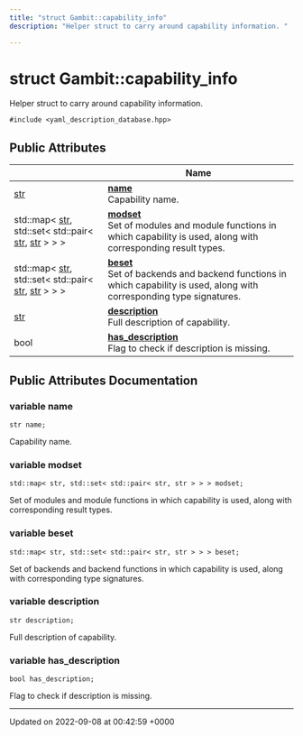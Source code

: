 ```yaml
---
title: "struct Gambit::capability_info"
description: "Helper struct to carry around capability information. "

---
```


# struct Gambit::capability_info



Helper struct to carry around capability information. 


`#include <yaml_description_database.hpp>`

## Public Attributes

|                | Name           |
| -------------- | -------------- |
| [str](/documentation/code/namespaces/namespacegambit/#typedef-str) | **[name](/documentation/code/classes/structgambit_1_1capability__info/#variable-name)** <br>Capability name.  |
| std::map< [str](/documentation/code/namespaces/namespacegambit/#typedef-str), std::set< std::pair< [str](/documentation/code/namespaces/namespacegambit/#typedef-str), [str](/documentation/code/namespaces/namespacegambit/#typedef-str) > > > | **[modset](/documentation/code/classes/structgambit_1_1capability__info/#variable-modset)** <br>Set of modules and module functions in which capability is used, along with corresponding result types.  |
| std::map< [str](/documentation/code/namespaces/namespacegambit/#typedef-str), std::set< std::pair< [str](/documentation/code/namespaces/namespacegambit/#typedef-str), [str](/documentation/code/namespaces/namespacegambit/#typedef-str) > > > | **[beset](/documentation/code/classes/structgambit_1_1capability__info/#variable-beset)** <br>Set of backends and backend functions in which capability is used, along with corresponding type signatures.  |
| [str](/documentation/code/namespaces/namespacegambit/#typedef-str) | **[description](/documentation/code/classes/structgambit_1_1capability__info/#variable-description)** <br>Full description of capability.  |
| bool | **[has_description](/documentation/code/classes/structgambit_1_1capability__info/#variable-has-description)** <br>Flag to check if description is missing.  |

## Public Attributes Documentation

### variable name

```
str name;
```

Capability name. 

### variable modset

```
std::map< str, std::set< std::pair< str, str > > > modset;
```

Set of modules and module functions in which capability is used, along with corresponding result types. 

### variable beset

```
std::map< str, std::set< std::pair< str, str > > > beset;
```

Set of backends and backend functions in which capability is used, along with corresponding type signatures. 

### variable description

```
str description;
```

Full description of capability. 

### variable has_description

```
bool has_description;
```

Flag to check if description is missing. 

-------------------------------

Updated on 2022-09-08 at 00:42:59 +0000